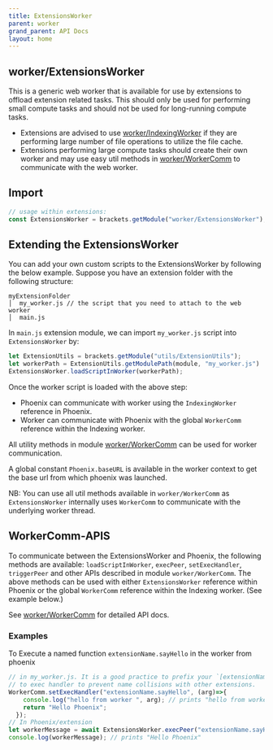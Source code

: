 ```yaml
---
title: ExtensionsWorker
parent: worker
grand_parent: API Docs
layout: home
---
```

<!-- Generated by documentation.js. Update this documentation by updating the source code. -->

## worker/ExtensionsWorker

This is a generic web worker that is available for use by extensions to offload extension related tasks. This
should only be used for performing small compute tasks and should not be used for long-running compute tasks.

*   Extensions are advised to use [worker/IndexingWorker][1] if they are performing large number of
    file operations to utilize the file cache.
*   Extensions performing large compute tasks should create their own worker and may use easy util methods in
    [worker/WorkerComm][2] to communicate with the web worker.

## Import

```js
// usage within extensions:
const ExtensionsWorker = brackets.getModule("worker/ExtensionsWorker");
```

## Extending the ExtensionsWorker

You can add your own custom scripts to the ExtensionsWorker by following the below example. Suppose you have an
extension folder with the following structure:

    myExtensionFolder
    │  my_worker.js // the script that you need to attach to the web worker
    │  main.js

In `main.js` extension module, we can import `my_worker.js` script into `ExtensionsWorker` by:

```js
let ExtensionUtils = brackets.getModule("utils/ExtensionUtils");
let workerPath = ExtensionUtils.getModulePath(module, "my_worker.js")
ExtensionsWorker.loadScriptInWorker(workerPath);
```

Once the worker script is loaded with the above step:

*   Phoenix can communicate with worker using the `IndexingWorker` reference in Phoenix.
*   Worker can communicate with Phoenix with the global `WorkerComm` reference within the Indexing worker.

All utility methods in module [worker/WorkerComm][2] can be used for worker communication.

A global constant `Phoenix.baseURL` is available in the worker context to get the base url from which phoenix was
launched.

NB: You can use all util methods available in `worker/WorkerComm` as `ExtensionsWorker` internally uses `WorkerComm`
to communicate with the underlying worker thread.

## WorkerComm-APIS

To communicate between the ExtensionsWorker and Phoenix, the following methods are available:
`loadScriptInWorker`, `execPeer`, `setExecHandler`, `triggerPeer` and other APIs described
in module `worker/WorkerComm`.
The above methods can be used with either `ExtensionsWorker` reference within Phoenix
or the global `WorkerComm` reference within the Indexing worker. (See example below.)

See [worker/WorkerComm][2] for detailed API docs.

### Examples

To Execute a named function `extensionName.sayHello` in the worker from phoenix

```javascript
// in my_worker.js. It is a good practice to prefix your `[extensionName]`
// to exec handler to prevent name collisions with other extensions.
WorkerComm.setExecHandler("extensionName.sayHello", (arg)=>{
    console.log("hello from worker ", arg); // prints "hello from worker phoenix"
    return "Hello Phoenix";
  });
// In Phoenix/extension
let workerMessage = await ExtensionsWorker.execPeer("extensionName.sayHello", "phoenix");
console.log(workerMessage); // prints "Hello Phoenix"
```

[1]: IndexingWorker-API

[2]: WorkerComm-API
